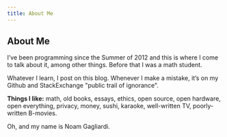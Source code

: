 ```yaml
---
title: About Me
---
```


## About Me

I’ve been programming since the Summer of 2012 and this is where I come to talk 
about it, among other things. Before that I was a math student. 

Whatever I learn, I post on this blog. Whenever I 
make a mistake, it’s on my Github and StackExchange "public trail of ignorance".

**Things I like:** math, old books, essays, ethics, open source, 
open hardware, open everything, privacy, money, sushi, karaoke, well-written TV, 
poorly-written B-movies.

Oh, and my name is Noam Gagliardi. 
